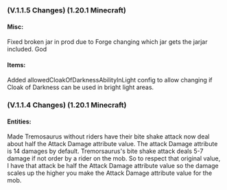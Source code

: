 ### **(V.1.1.5 Changes) (1.20.1 Minecraft)**

#### Misc:
Fixed broken jar in prod due to Forge changing which jar gets the jarjar included. God

#### Items:
Added allowedCloakOfDarknessAbilityInLight config to allow changing if Cloak of Darkness can be used in bright light areas.


### **(V.1.1.4 Changes) (1.20.1 Minecraft)**

#### Entities:
Made Tremosaurus without riders have their bite shake attack now deal about half the Attack Damage attribute value. 
The attack Damage attribute is 14 damages by default. Tremorsaurus's bite shake attack deals 5-7 damage if not order by a rider on the mob. 
So to respect that original value, I have that attack be half the Attack Damage attribute value so the damage scales up the higher you make the Attack Damage attribute value for the mob.